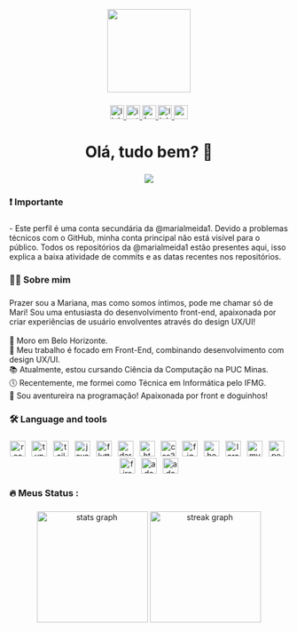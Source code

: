 <div align="center">
  <img height="150" src="https://camo.githubusercontent.com/62da68eb62b1e5f175f7d1f0191dd89a653d7908feb22d37d4a0ab07365d6791/68747470733a2f2f6d656469612e67697068792e636f6d2f6d656469612f4d3967624264396e6244724f5475314d71782f67697068792e676966"  />
</div>

###

<div align="center">
  <a href="https://www.linkedin.com/in/marialmeidam" target="_blank">
    <img src="https://img.shields.io/static/v1?message=LinkedIn&logo=linkedin&label=&color=0077B5&logoColor=white&labelColor=&style=for-the-badge" height="25" alt="linkedin logo"  />
  </a>
  <a href="https://www.instagram.com/mariallmeidam/" target="_blank">
    <img src="https://img.shields.io/static/v1?message=Instagram&logo=instagram&label=&color=E4405F&logoColor=white&labelColor=&style=for-the-badge" height="25" alt="instagram logo"  />
  </a>
  <a href="https://www.behance.net/marianaalmeida51" target="_blank">
    <img src="https://img.shields.io/static/v1?message=Behance&logo=behance&label=&color=1769ff&logoColor=white&labelColor=&style=for-the-badge" height="25" alt="behance logo"  />
  </a>
  <a href="https://linktr.ee/al.mariana" target="_blank">
    <img src="https://img.shields.io/static/v1?message=Linktree&logo=linktree&label=&color=1de9b6&logoColor=white&labelColor=&style=for-the-badge" height="25" alt="linktree logo"  />
  </a>
  <a href="marianaalmeidafga@gmail.com" target="_blank">
    <img src="https://img.shields.io/static/v1?message=Gmail&logo=gmail&label=&color=D14836&logoColor=white&labelColor=&style=for-the-badge" height="25" alt="gmail logo"  />
  </a>
</div>

###

<h1 align="center">Olá, tudo bem? 👋</h1>

###

<div align="center">
  <img src="https://visitor-badge.laobi.icu/badge?page_id=mariallmeidam.mariallmeidam&"  />
</div>

###

<h3 align="left">❗ Importante</h3>

###

<p align="left">- Este perfil é uma conta secundária da @marialmeida1. Devido a problemas técnicos com o GitHub, minha conta principal não está visível para o público. Todos os repositórios da @marialmeida1 estão presentes aqui, isso explica a baixa atividade de commits e as datas recentes nos repositórios.</p>

###

<h3 align="left">👩‍💻  Sobre mim</h3>

###

<p align="left">Prazer sou a Mariana, mas como somos íntimos, pode me chamar só de Mari! Sou uma entusiasta do desenvolvimento front-end, apaixonada por criar experiências de usuário envolventes através do design UX/UI!<br><br>🏡 Moro em Belo Horizonte.<br>🔭 Meu trabalho é focado em Front-End, combinando desenvolvimento com design UX/UI.<br>📚 Atualmente, estou cursando Ciência da Computação na PUC Minas.<br>🕔 Recentemente, me formei como Técnica em Informática pelo IFMG.<br>🐶 Sou aventureira na programação! Apaixonada por front e doguinhos!</p>

###

<h3 align="left">🛠 Language and tools</h3>

###

<div align="center">
  <img src="https://img.shields.io/badge/React-61DAFB?logo=react&logoColor=black&style=for-the-badge" height="28" alt="react logo"  />
  <img width="3" />
  <img src="https://img.shields.io/badge/TypeScript-3178C6?logo=typescript&logoColor=white&style=for-the-badge" height="28" alt="typescript logo"  />
  <img width="3" />
  <img src="https://img.shields.io/badge/Tailwind CSS-06B6D4?logo=tailwindcss&logoColor=black&style=for-the-badge" height="28" alt="tailwindcss logo"  />
  <img width="3" />
  <img src="https://img.shields.io/badge/JavaScript-F7DF1E?logo=javascript&logoColor=black&style=for-the-badge" height="28" alt="javascript logo"  />
  <img width="3" />
  <img src="https://img.shields.io/badge/Flutter-02569B?logo=flutter&logoColor=white&style=for-the-badge" height="28" alt="flutter logo"  />
  <img width="3" />
  <img src="https://img.shields.io/badge/Dart-0175C2?logo=dart&logoColor=white&style=for-the-badge" height="28" alt="dart logo"  />
  <img width="3" />
  <img src="https://img.shields.io/badge/HTML5-E34F26?logo=html5&logoColor=white&style=for-the-badge" height="28" alt="html5 logo"  />
  <img width="3" />
  <img src="https://img.shields.io/badge/CSS3-1572B6?logo=css3&logoColor=white&style=for-the-badge" height="28" alt="css3 logo"  />
  <img width="3" />
  <img src="https://img.shields.io/badge/Figma-F24E1E?logo=figma&logoColor=white&style=for-the-badge" height="28" alt="figma logo"  />
  <img width="3" />
  <img src="https://img.shields.io/badge/Bootstrap-7952B3?logo=bootstrap&logoColor=white&style=for-the-badge" height="28" alt="bootstrap logo"  />
  <img width="3" />
  <img src="https://img.shields.io/badge/Laravel-FF2D20?logo=laravel&logoColor=white&style=for-the-badge" height="28" alt="laravel logo"  />
  <img width="3" />
  <img src="https://img.shields.io/badge/MySQL-4479A1?logo=mysql&logoColor=white&style=for-the-badge" height="28" alt="mysql logo"  />
  <img width="3" />
  <img src="https://img.shields.io/badge/PostgreSQL-4169E1?logo=postgresql&logoColor=white&style=for-the-badge" height="28" alt="postgresql logo"  />
  <img width="3" />
  <img src="https://img.shields.io/badge/Firebase-FFCA28?logo=firebase&logoColor=black&style=for-the-badge" height="28" alt="firebase logo"  />
  <img width="3" />
  <img src="https://img.shields.io/badge/Adobe Photoshop-31A8FF?logo=adobephotoshop&logoColor=black&style=for-the-badge" height="28" alt="adobephotoshop logo"  />
  <img width="3" />
  <img src="https://img.shields.io/badge/Adobe Illustrator-FF9A00?logo=adobeillustrator&logoColor=black&style=for-the-badge" height="28" alt="adobeillustrator logo"  />
</div>

###

<h3 align="left">🔥 Meus Status :</h3>

###

<div align="center">
  <img src="https://github-readme-stats.vercel.app/api?username=mariallmeidam&hide_title=false&hide_rank=false&show_icons=true&include_all_commits=true&count_private=true&disable_animations=false&theme=dark&locale=pt-br&hide_border=false&order=1" height="200" alt="stats graph"  />
  <img src="https://streak-stats.demolab.com?user=mariallmeidam&locale=pt-br&mode=daily&theme=dark&hide_border=false&border_radius=3&order=3" height="200" alt="streak graph"  />
</div>
